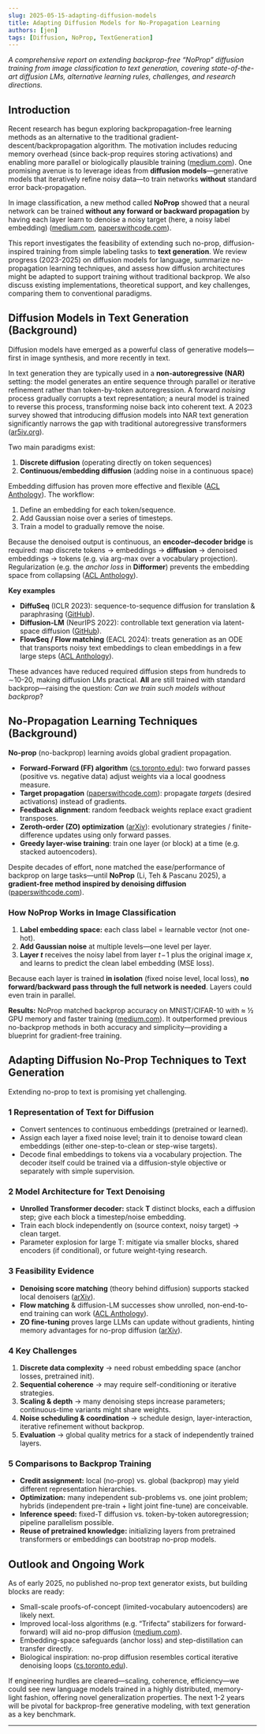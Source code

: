 ```yaml
---
slug: 2025-05-15-adapting-diffusion-models
title: Adapting Diffusion Models for No-Propagation Learning
authors: [jen]
tags: [Diffusion, NoProp, TextGeneration]
---
```


*A comprehensive report on extending backprop-free “NoProp” diffusion training from image classification to text generation, covering state-of-the-art diffusion LMs, alternative learning rules, challenges, and research directions.*

<!-- truncate -->

## Introduction

Recent research has begun exploring backpropagation-free learning methods as an alternative to the traditional gradient-descent/backpropagation algorithm. The motivation includes reducing memory overhead (since back-prop requires storing activations) and enabling more parallel or biologically plausible training ([medium.com](https://medium.com)). One promising avenue is to leverage ideas from **diffusion models**—generative models that iteratively refine noisy data—to train networks **without** standard error back-propagation.  

In image classification, a new method called **NoProp** showed that a neural network can be trained **without any forward or backward propagation** by having each layer learn to denoise a noisy target (here, a noisy label embedding) ([medium.com](https://medium.com), [paperswithcode.com](https://paperswithcode.com)).  

This report investigates the feasibility of extending such no-prop, diffusion-inspired training from simple labeling tasks to **text generation**. We review progress (2023-2025) on diffusion models for language, summarize no-propagation learning techniques, and assess how diffusion architectures might be adapted to support training without traditional backprop. We also discuss existing implementations, theoretical support, and key challenges, comparing them to conventional paradigms.

## Diffusion Models in Text Generation (Background)

Diffusion models have emerged as a powerful class of generative models—first in image synthesis, and more recently in text.

In text generation they are typically used in a **non-autoregressive (NAR)** setting: the model generates an entire sequence through parallel or iterative refinement rather than token-by-token autoregression. A forward *noising* process gradually corrupts a text representation; a neural model is trained to reverse this process, transforming noise back into coherent text. A 2023 survey showed that introducing diffusion models into NAR text generation significantly narrows the gap with traditional autoregressive transformers ([ar5iv.org](https://ar5iv.org)).  

Two main paradigms exist:

1. **Discrete diffusion** (operating directly on token sequences)  
2. **Continuous/embedding diffusion** (adding noise in a continuous space)

Embedding diffusion has proven more effective and flexible ([ACL Anthology](https://aclanthology.org)). The workflow:  
1. Define an embedding for each token/sequence.  
2. Add Gaussian noise over a series of timesteps.  
3. Train a model to gradually remove the noise.  

Because the denoised output is continuous, an **encoder–decoder bridge** is required: map discrete tokens → embeddings → **diffusion** → denoised embeddings → tokens (e.g. via arg-max over a vocabulary projection). Regularization (e.g. the *anchor loss* in **Difformer**) prevents the embedding space from collapsing ([ACL Anthology](https://aclanthology.org)).  

**Key examples**

- **DiffuSeq** (ICLR 2023): sequence-to-sequence diffusion for translation & paraphrasing ([GitHub](https://github.com/diffuseq)).  
- **Diffusion-LM** (NeurIPS 2022): controllable text generation via latent-space diffusion ([GitHub](https://github.com/Diffusion-LM)).  
- **FlowSeq / Flow matching** (EACL 2024): treats generation as an ODE that transports noisy text embeddings to clean embeddings in a few large steps ([ACL Anthology](https://aclanthology.org)).  

These advances have reduced required diffusion steps from hundreds to ∼10-20, making diffusion LMs practical. **All** are still trained with standard backprop—raising the question: *Can we train such models without backprop*?

## No-Propagation Learning Techniques (Background)

**No-prop** (no-backprop) learning avoids global gradient propagation.

- **Forward-Forward (FF) algorithm** ([cs.toronto.edu](https://cs.toronto.edu)): two forward passes (positive vs. negative data) adjust weights via a local goodness measure.  
- **Target propagation** ([paperswithcode.com](https://paperswithcode.com)): propagate *targets* (desired activations) instead of gradients.  
- **Feedback alignment**: random feedback weights replace exact gradient transposes.  
- **Zeroth-order (ZO) optimization** ([arXiv](https://arxiv.org)): evolutionary strategies / finite-difference updates using only forward passes.  
- **Greedy layer-wise training**: train one layer (or block) at a time (e.g. stacked autoencoders).

Despite decades of effort, none matched the ease/performance of backprop on large tasks—until **NoProp** (Li, Teh & Pascanu 2025), a **gradient-free method inspired by denoising diffusion** ([paperswithcode.com](https://paperswithcode.com)).

### How NoProp Works in Image Classification

1. **Label embedding space:** each class label = learnable vector (not one-hot).  
2. **Add Gaussian noise** at multiple levels—one level per layer.  
3. **Layer $t$** receives the noisy label from layer $t\!-\!1$ plus the original image *x*, and learns to predict the clean label embedding (MSE loss).  

Because each layer is trained **in isolation** (fixed noise level, local loss), **no forward/backward pass through the full network is needed**. Layers could even train in parallel.  

**Results:** NoProp matched backprop accuracy on MNIST/CIFAR-10 with ≈ ½ GPU memory and faster training ([medium.com](https://medium.com)). It outperformed previous no-backprop methods in both accuracy and simplicity—providing a blueprint for gradient-free training.

## Adapting Diffusion No-Prop Techniques to Text Generation

Extending no-prop to text is promising yet challenging.

### 1  Representation of Text for Diffusion

- Convert sentences to continuous embeddings (pretrained or learned).  
- Assign each layer a fixed noise level; train it to denoise toward clean embeddings (either one-step-to-clean or step-wise targets).  
- Decode final embeddings to tokens via a vocabulary projection. The decoder itself could be trained via a diffusion-style objective or separately with simple supervision.

### 2  Model Architecture for Text Denoising

- **Unrolled Transformer decoder:** stack **T** distinct blocks, each a diffusion step; give each block a timestep/noise embedding.  
- Train each block independently on (source context, noisy target) → clean target.  
- Parameter explosion for large T: mitigate via smaller blocks, shared encoders (if conditional), or future weight-tying research.

### 3  Feasibility Evidence

- **Denoising score matching** (theory behind diffusion) supports stacked local denoisers ([arXiv](https://arxiv.org)).  
- **Flow matching** & diffusion-LM successes show unrolled, non-end-to-end training can work ([ACL Anthology](https://aclanthology.org)).  
- **ZO fine-tuning** proves large LLMs can update without gradients, hinting memory advantages for no-prop diffusion ([arXiv](https://arxiv.org)).

### 4  Key Challenges

1. **Discrete data complexity** → need robust embedding space (anchor losses, pretrained init).  
2. **Sequential coherence** → may require self-conditioning or iterative strategies.  
3. **Scaling & depth** → many denoising steps increase parameters; continuous-time variants might share weights.  
4. **Noise scheduling & coordination** → schedule design, layer-interaction, iterative refinement without backprop.  
5. **Evaluation** → global quality metrics for a stack of independently trained layers.

### 5  Comparisons to Backprop Training

- **Credit assignment:** local (no-prop) vs. global (backprop) may yield different representation hierarchies.  
- **Optimization:** many independent sub-problems vs. one joint problem; hybrids (independent pre-train + light joint fine-tune) are conceivable.  
- **Inference speed:** fixed-T diffusion vs. token-by-token autoregression; pipeline parallelism possible.  
- **Reuse of pretrained knowledge:** initializing layers from pretrained transformers or embeddings can bootstrap no-prop models.

## Outlook and Ongoing Work

As of early 2025, no published no-prop text generator exists, but building blocks are ready:

- Small-scale proofs-of-concept (limited-vocabulary autoencoders) are likely next.  
- Improved local-loss algorithms (e.g. “Trifecta” stabilizers for forward-forward) will aid no-prop diffusion ([medium.com](https://medium.com)).  
- Embedding-space safeguards (anchor loss) and step-distillation can transfer directly.  
- Biological inspiration: no-prop diffusion resembles cortical iterative denoising loops ([cs.toronto.edu](https://cs.toronto.edu)).

If engineering hurdles are cleared—scaling, coherence, efficiency—we could see new language models trained in a highly distributed, memory-light fashion, offering novel generalization properties. The next 1-2 years will be pivotal for backprop-free generative modeling, with text generation as a key benchmark.

---

